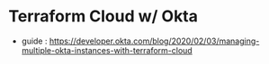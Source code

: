 # Terraform Cloud w/ Okta
* guide : https://developer.okta.com/blog/2020/02/03/managing-multiple-okta-instances-with-terraform-cloud
